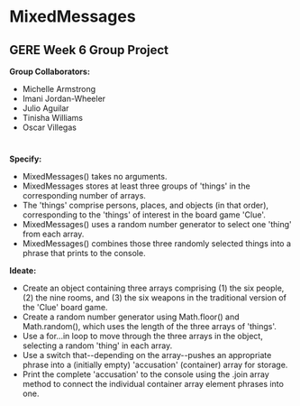 # MixedMessages
## GERE Week 6 Group Project 

**Group Collaborators:**
- Michelle Armstrong
- Imani Jordan-Wheeler
- Julio Aguilar
- Tinisha Williams
- Oscar Villegas
#
**Specify:**

  * MixedMessages() takes no arguments.
   * MixedMessages stores at least three groups of 'things' in the corresponding number of arrays.
   * The 'things' comprise persons, places, and objects (in that order), corresponding to the 'things' of interest in the board game 'Clue'.
   * MixedMessages() uses a random number generator to select one 'thing' from each array.
   * MixedMessages() combines those three randomly selected things into a phrase that prints to the console.
   
   
**Ideate:**

   * Create an object containing three arrays comprising (1) the six people, (2) the nine rooms, and (3) the six weapons in the traditional version of the 'Clue' board game.
   * Create a random number generator using Math.floor() and Math.random(), which uses the length of the three arrays of 'things'.
   * Use a for...in loop to move through the three arrays in the object, selecting a random 'thing' in each array.
   * Use a switch that--depending on the array--pushes an appropriate phrase into a (initially empty) 'accusation' (container) array for storage.
   * Print the complete 'accusation' to the console using the .join array method to connect the individual container array element phrases into one.
